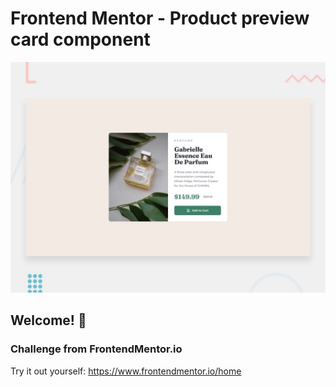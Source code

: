 # Frontend Mentor - Product preview card component

![Design preview for the Product preview card component coding challenge](./design/desktop-preview.jpg)

## Welcome! 👋


### Challenge from FrontendMentor.io

Try it out yourself: https://www.frontendmentor.io/home


